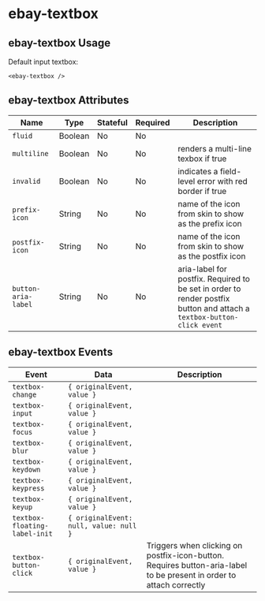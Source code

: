 # ebay-textbox

## ebay-textbox Usage

Default input textbox:

```marko
<ebay-textbox />
```

## ebay-textbox Attributes

Name | Type | Stateful | Required | Description
--- | --- | --- | --- | ---
`fluid` | Boolean | No | No |
`multiline` | Boolean | No | No | renders a multi-line texbox if true
`invalid` | Boolean | No | No | indicates a field-level error with red border if true
`prefix-icon` | String | No | No | name of the icon from skin to show as the prefix icon
`postfix-icon` | String | No | No | name of the icon from skin to show as the postfix icon
`button-aria-label` | String | No | No | aria-label for postfix. Required to be set in order to render postfix button and attach a `textbox-button-click event`

## ebay-textbox Events

Event | Data | Description
--- | --- | ---
`textbox-change` | `{ originalEvent, value }` |
`textbox-input` | `{ originalEvent, value }` |
`textbox-focus` | `{ originalEvent, value }` |
`textbox-blur` | `{ originalEvent, value }` |
`textbox-keydown` | `{ originalEvent, value }` |
`textbox-keypress` | `{ originalEvent, value }` |
`textbox-keyup` | `{ originalEvent, value }` |
`textbox-floating-label-init` | `{ originalEvent: null, value: null }` |
`textbox-button-click` | `{ originalEvent, value }` | Triggers when clicking on postfix-icon-button. Requires button-aria-label to be present in order to attach correctly

